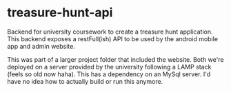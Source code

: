 # treasure-hunt-api
Backend for university coursework to create a treasure hunt application. This backend exposes a restFull(ish) API to be used by the android mobile app and admin website.

This was part of a larger project folder that included the website. Both we're deployed on a server provided by the university following a LAMP stack (feels so old now haha). 
This has a dependency on an MySql server. I'd have no idea how to actually build or run this anymore.
